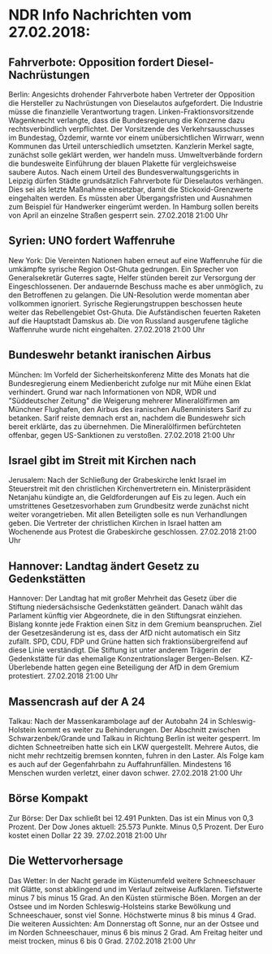 # NDR Info Nachrichten vom 27.02.2018:


## Fahrverbote: Opposition fordert Diesel-Nachrüstungen
Berlin: Angesichts drohender Fahrverbote haben Vertreter der Opposition die Hersteller zu Nachrüstungen von Dieselautos aufgefordert. Die Industrie müsse die finanzielle Verantwortung tragen. Linken-Fraktionsvorsitzende Wagenknecht verlangte, dass die Bundesregierung die Konzerne dazu rechtsverbindlich verpflichtet. Der Vorsitzende des Verkehrsausschusses im Bundestag, Özdemir, warnte vor einem unübersichtlichen Wirrwarr, wenn Kommunen das Urteil unterschiedlich umsetzten. Kanzlerin Merkel sagte, zunächst solle geklärt werden, wer handeln muss. Umweltverbände fordern die bundesweite Einführung der blauen Plakette für vergleichsweise saubere Autos. Nach einem Urteil des Bundesverwaltungsgerichts in Leipzig dürfen Städte grundsätzlich Fahrverbote für Dieselautos verhängen. Dies sei als letzte Maßnahme einsetzbar, damit die Stickoxid-Grenzwerte eingehalten werden. Es müssten aber Übergangsfristen und Ausnahmen zum Beispiel für Handwerker eingerümt werden. In Hamburg sollen bereits von April an einzelne Straßen gesperrt sein. 27.02.2018 21:00 Uhr 

## Syrien: UNO fordert Waffenruhe
New York: Die Vereinten Nationen haben erneut auf eine Waffenruhe für die umkämpfte syrische Region Ost-Ghuta gedrungen. Ein Sprecher von Generalsekretär Guterres sagte, Helfer stünden bereit zur Versorgung der Eingeschlossenen. Der andauernde Beschuss mache es aber unmöglich, zu den Betroffenen zu gelangen. Die UN-Resolution werde momentan aber vollkommen ignoriert. Syrische Regierungstruppen beschossen heute weiter das Rebellengebiet Ost-Ghuta. Die Aufständischen feuerten Raketen auf die Hauptstadt Damskus ab. Die von Russland ausgerufene tägliche Waffenruhe wurde nicht eingehalten. 27.02.2018 21:00 Uhr 

## Bundeswehr betankt iranischen Airbus
München: Im Vorfeld der Sicherheitskonferenz Mitte des Monats hat die Bundesregierung einem Medienbericht zufolge nur mit Mühe einen Eklat verhindert. Grund war nach Informationen von NDR, WDR und "Süddeutscher Zeitung" die Weigerung mehrerer Mineralölfirmen am Münchner Flughafen, den Airbus des iranischen Außenministers Sarif zu betanken. Sarif reiste demnach erst an, nachdem die Bundeswehr sich bereit erklärte, das zu übernehmen. Die Mineralölfirmen befürchteten offenbar, gegen US-Sanktionen zu verstoßen. 27.02.2018 21:00 Uhr 

## Israel gibt im Streit mit Kirchen nach
Jerusalem: Nach der Schließung der Grabeskirche lenkt Israel im Steuerstreit mit den christlichen Kirchenvertretern ein. Ministerpräsident Netanjahu kündigte an, die Geldforderungen auf Eis zu legen. Auch ein umstrittenes Gesetzesvorhaben zum Grundbesitz werde zunächst nicht weiter vorangetrieben. Mit allen Beteiligten solle es nun Verhandlungen geben. Die Vertreter der christlichen Kirchen in Israel hatten am Wochenende aus Protest die Grabeskirche geschlossen. 27.02.2018 21:00 Uhr 

## Hannover: Landtag ändert Gesetz zu Gedenkstätten
Hannover: Der Landtag hat mit großer Mehrheit das Gesetz über die Stiftung niedersächsische Gedenkstätten geändert. Danach wählt das Parlament künftig vier Abgeordnete, die in den Stiftungsrat einziehen. Bislang konnte jede Fraktion einen Sitz in dem Gremium beanspruchen. Ziel der Gesetzesänderung ist es, dass der AfD nicht automatisch ein Sitz zufällt. SPD, CDU, FDP und Grüne hatten sich fraktionsübergreifend auf diese Linie verständigt. Die Stiftung ist unter anderem Trägerin der Gedenkstätte für das ehemalige Konzentrationslager Bergen-Belsen. KZ-Überlebende hatten gegen eine Beteiligung der AfD in dem Gremium protestiert. 27.02.2018 21:00 Uhr 

## Massencrash auf der A 24
Talkau: Nach der Massenkarambolage auf der Autobahn 24 in Schleswig-Holstein kommt es weiter zu Behinderungen. Der Abschnitt zwischen Schwarzenbek/Grande und Talkau in Richtung Berlin ist weiter gesperrt. Im dichten Schneetreiben hatte sich ein LKW quergestellt. Mehrere Autos, die nicht mehr rechtzeitig bremsen konnten, fuhren in den Laster. Als Folge kam es auch auf der Gegenfahrbahn zu Auffahrunfällen. Mindestens 16 Menschen wurden verletzt, einer davon schwer. 27.02.2018 21:00 Uhr 

## Börse Kompakt
Zur Börse: Der Dax schließt bei 12.491 Punkten. Das ist ein Minus von 0,3 Prozent. Der Dow Jones aktuell: 25.573 Punkte. Minus 0,5 Prozent. Der Euro kostet einen Dollar 22 39. 27.02.2018 21:00 Uhr 

## Die Wettervorhersage
Das Wetter: In der Nacht gerade im Küstenumfeld weitere Schneeschauer mit Glätte, sonst abklingend und im Verlauf zeitweise Aufklaren. Tiefstwerte minus 7 bis minus 15 Grad. An den Küsten stürmische Böen. Morgen an der Ostsee und im Norden Schleswig-Holsteins starke Bewölkung und Schneeschauer, sonst viel Sonne. Höchstwerte minus 8 bis minus 4 Grad. Die weiteren Aussichten: Am Donnerstag oft Sonne, nur an der Ostsee und im Norden Schneeschauer, minus 6 bis minus 2 Grad. Am Freitag heiter und meist trocken, minus 6 bis 0 Grad. 27.02.2018 21:00 Uhr 
